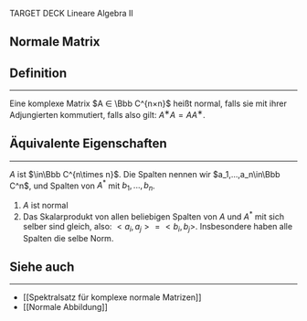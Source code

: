 
TARGET DECK
Lineare Algebra II

Normale Matrix
--
## Definition
***
Eine komplexe Matrix $A ∈ \Bbb C^{n×n}$ heißt normal, falls sie mit ihrer Adjungierten kommutiert, falls also gilt: 
$A ^∗A = A A^∗$.
## Äquivalente Eigenschaften
***
$A$ ist $\in\Bbb C^{n\times n}$.  Die Spalten nennen wir $a_1,...,a_n\in\Bbb C^n$, und Spalten von $A^*$ mit $b_1,...,b_n$. 
1. $A$ ist normal
2. Das Skalarprodukt von allen beliebigen Spalten von $A$ und $A^*$ mit sich selber sind gleich, also: $<a_i,a_j>=<b_i,b_j>$.
Insbesondere haben alle Spalten die selbe Norm.
## Siehe auch
***
* [[Spektralsatz für komplexe normale Matrizen]]
* [[Normale Abbildung]]
